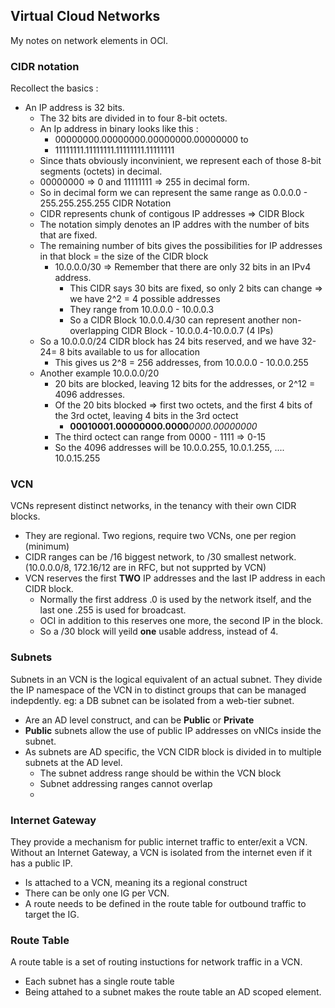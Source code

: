 ## Virtual Cloud Networks

My notes on network elements in OCI.

### CIDR notation

Recollect the basics :
-  An IP address is 32 bits. 
    - The 32 bits are divided in to four 8-bit octets.
    - An Ip address in binary looks like this :
        - 00000000.00000000.00000000.00000000 to 
        - 11111111.11111111.11111111.11111111
    - Since thats obviously inconvinient, we represent each of those 8-bit segments (octets) in decimal.
    - 00000000 => 0 and 11111111 => 255 in decimal form. 
    - So in decimal form we can represent the same range as 0.0.0.0 - 255.255.255.255
CIDR Notation
    - CIDR represents chunk of contigous IP addresses => CIDR Block
    - The notation simply denotes an IP addres with the number of bits that are fixed. 
    - The remaining number of bits gives the possibilities for IP addresses in that block = the size of the CIDR block
        - 10.0.0.0/30 => Remember that there are only 32 bits in an IPv4 address. 
            - This CIDR says 30 bits are fixed, so only 2 bits can change => we have 2^2 = 4 possible addresses
            - They range from 10.0.0.0 - 10.0.0.3
            - So a CIDR Block 10.0.0.4/30 can represent another non-overlapping CIDR Block - 10.0.0.4-10.0.0.7 (4 IPs)
    - So a 10.0.0.0/24 CIDR block has 24 bits reserved, and we have 32-24= 8 bits available to us for allocation
        - This gives us 2^8 = 256 addresses, from  10.0.0.0 - 10.0.0.255
    - Another example 10.0.0.0/20
        - 20 bits are blocked, leaving 12 bits for the addresses, or 2^12 = 4096 addresses.
        - Of the 20 bits blocked => first two octets, and the first 4 bits of the 3rd octet, leaving 4 bits in the 3rd octect
            - **00010001.00000000.0000**_0000.00000000_
        - The third octect can range from 0000 - 1111 => 0-15
        - So the 4096 addresses will be 10.0.0.255, 10.0.1.255, .... 10.0.15.255

### VCN

VCNs represent distinct networks, in the tenancy with their own CIDR blocks.
- They are regional. Two regions, require two VCNs, one per region (minimum)
- CIDR ranges can be /16 biggest network, to /30 smallest network. (10.0.0.0/8, 172.16/12 are in RFC, but not supprted by VCN)
- VCN reserves the first **TWO** IP addresses and the last IP address in each CIDR block. 
    - Normally the first address .0 is used by the network itself, and the last one .255 is used for broadcast.
    - OCI in addition to this reserves one more, the second IP in the block.
    - So a /30 block will yeild **one** usable address, instead of 4. 

### Subnets

Subnets in an VCN is the logical equivalent of an actual subnet. 
They divide the IP namespace of the VCN in to distinct groups that can be managed indepdently. eg: a DB subnet can be isolated from a web-tier subnet.
- Are an AD level construct, and can be **Public** or **Private**
- **Public** subnets allow the use of public IP addresses on vNICs inside the subnet.
- As subnets are AD specific, the VCN CIDR block is divided in to multiple subnets at the AD level.
    - The subnet address range should be within the VCN block
    - Subnet addressing ranges cannot overlap
    - 
### Internet Gateway

They provide a mechanism for public internet traffic to enter/exit a VCN. 
Without an Internet Gateway, a VCN is isolated from the internet even if it has a public IP.
- Is attached to a VCN, meaning its a regional construct
- There can be only one IG per VCN.
- A route needs to be defined in the route table for outbound traffic to target the IG.

### Route Table

A route table is a set of routing instuctions for network traffic in a VCN.
- Each subnet has a single route table
- Being attahed to a subnet makes the route table an AD scoped element.
